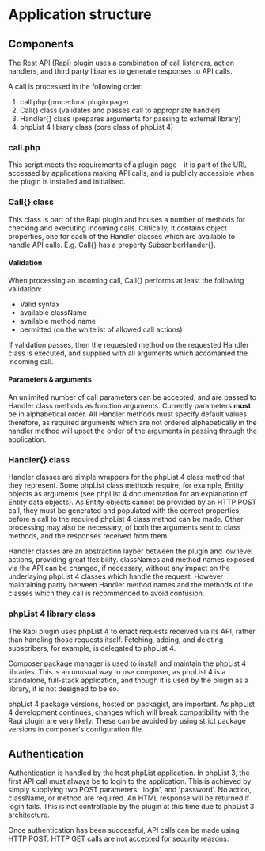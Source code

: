 # Application structure

## Components

The Rest API (Rapi) plugin uses a combination of call listeners, action handlers, and third party libraries to generate responses to API calls.

A call is processed in the following order:

1. call.php (procedural plugin page)
1. Call{} class (validates and passes call to appropriate handler)
1. Handler{} class (prepares arguments for passing to external library)
1. phpList 4 library class (core class of phpList 4)

### call.php

This script meets the requirements of a plugin page - it is part of the URL accessed by applications making API calls, and is publicly accessible when the plugin is installed and initialised.

### Call{} class

This class is part of the Rapi plugin and houses a number of methods for checking and executing incoming calls. Critically, it contains object properties, one for each of the Handler classes which are available to handle API calls. E.g. Call{} has a property SubscriberHander{}.

#### Validation

When processing an incoming call, Call{} performs at least the following validation:

* Valid syntax
* available className
* available method name
* permitted (on the whitelist of allowed call actions)

If validation passes, then the requested method on the requested Handler class is executed, and supplied with all arguments which accomanied the incoming call.

#### Parameters & arguments

An unlimited number of call parameters can be accepted, and are passed to Handler class methods as function arguments. Currently parameters **must** be in alphabetical order. All Handler methods must specify default values therefore, as required arguments which are not ordered alphabetically in the handler method will upset the order of the arguments in passing through the application.

### Handler{} class

Handler classes are simple wrappers for the phpList 4 class method that they represent. Some phpList class methods require, for example, Entity objects as arguments (see phpList 4 documentation for an explanation of Entity data objects). As Entity objects cannot be provided by an HTTP POST call, they must be generated and populated with the correct properties, before a call to the required phpList 4 class method can be made. Other processing may also be necessary, of both the arguments sent to class methods, and the responses received from them.

Handler classes are an abstraction layber between the plugin and low level actions, providing great flexibility. classNames and method names exposed via the API can be changed, if necessary, without any impact on the underlaying phpList 4 classes which handle the request. However maintaining parity between Handler method names and the methods of the classes which they call is recommended to avoid confusion.

### phpList 4 library class

The Rapi plugin uses phpList 4 to enact requests received via its API, rather than handling those requests itself. Fetching, adding, and deleting subscribers, for example, is delegated to phpList 4.

Composer package manager is used to install and maintain the phpList 4 libraries. This is an unusual way to use composer, as phpList 4 is a standalone, full-stack application, and though it is used by the plugin as a library, it is not designed to be so.

phpList 4 package versions, hosted on packagist, are important. As phpList 4 development continues, changes which will break compatibility with the Rapi plugin are very likely. These can be avoided by using strict package versions in composer's configuration file.

## Authentication

Authentication is handled by the host phpList application. In phpList 3, the first API call must always be to login to the application. This is achieved by simply supplying two POST parameters: 'login', and 'password'. No action, className, or method are required. An HTML response will be returned if login fails. This is not controllable by the plugin at this time due to phpList 3 architecture.

Once authentication has been successful, API calls can be made using HTTP POST. HTTP GET calls are not accepted for security reasons.
